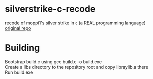 # silverstrike-c-recode
recode of moppi1's silver strike in c (a REAL programming language)
[original repo](https://github.com/Moppi1/silverstrike)

# Building
Bootstrap build.c using gcc build.c -o build.exe \
Create a libs directory to the repository root and copy libraylib.a there \
Run build.exe
